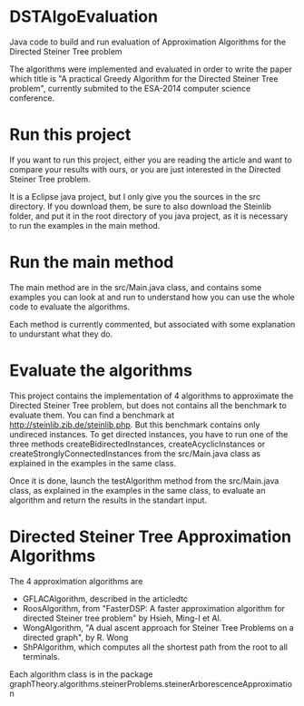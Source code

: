 DSTAlgoEvaluation
=================

Java code to build and run evaluation of Approximation Algorithms for the Directed Steiner Tree problem

The algorithms were implemented and evaluated in order to write the paper which title is
"A practical Greedy Algorithm for the Directed Steiner Tree problem", currently submited to the ESA-2014 computer science conference. 

# Run this project

If you want to run this project, either you are reading the article and want to compare your results with ours, or you are just interested in the Directed Steiner Tree problem. 

It is a Eclipse java project, but I only give you the sources in the src directory. If you download them, be sure to also download the Steinlib folder, and put it in the root directory of you java project, as it is necessary to run the examples in the main method.

# Run the main method

The main method are in the src/Main.java class, and contains some examples you can look at and run to understand how you can use the whole code to evaluate the algorithms.

Each method is currently commented, but associated with some explanation to undurstant what they do.

# Evaluate the algorithms

This project contains the implementation of 4 algorithms to approximate the Directed Steiner Tree problem, but does not contains all the benchmark to evaluate them. You can find a benchmark at http://steinlib.zib.de/steinlib.php. But this benchmark contains only undireced instances. To get directed instances, you have to run one of the three methods createBidirectedInstances, createAcyclicInstances or createStronglyConnectedInstances from the src/Main.java class as explained in the examples in the same class.

Once it is done, launch the testAlgorithm method from the src/Main.java class, as explained in the examples in the same class, to evaluate an algorithm and return the results in the standart input. 

# Directed Steiner Tree Approximation Algorithms

The 4 approximation algorithms are
- GFLACAlgorithm, described in the articledtc
- RoosAlgorithm, from "FasterDSP: A faster approximation algorithm for directed Steiner tree problem" by Hsieh, Ming-I et Al.
- WongAlgorithm, "A dual ascent approach for Steiner Tree Problems on a directed graph", by R. Wong
- ShPAlgorithm, which computes all the shortest path from the root to all terminals.

Each algorithm class is in the package graphTheory.algorithms.steinerProblems.steinerArborescenceApproximation
